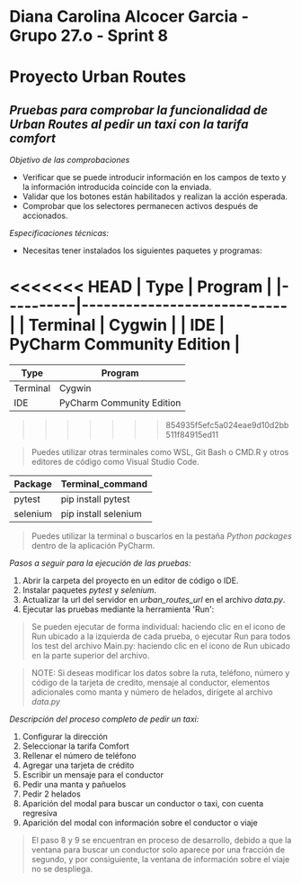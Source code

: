 # Diana Carolina Alcocer Garcia - Grupo 27.o - Sprint 8
# Proyecto Urban Routes
## _Pruebas para comprobar la funcionalidad de Urban Routes al pedir un taxi con la tarifa comfort_

_Objetivo de las comprobaciones_
- Verificar que se puede introducir información en los campos de texto y la información introducida coincide con la enviada.
- Validar que los botones están habilitados y realizan la acción esperada.
- Comprobar que los selectores permanecen activos después de accionados.

_Especificaciones técnicas:_

- Necesitas tener instalados los siguientes paquetes y programas: 

<<<<<<< HEAD
| Type     | Program                    |
|----------|----------------------------|
| Terminal | Cygwin                     |
| IDE      | PyCharm Community Edition  |
=======
| Type     | Program                   |
|----------|---------------------------|
| Terminal | Cygwin                    |
| IDE      | PyCharm Community Edition |
>>>>>>> 854935f5efc5a024eae9d10d2bb511f84915ed11

>Puedes utilizar otras terminales como WSL, Git Bash o CMD.R y otros editores de código como Visual Studio Code.

| Package  | Terminal_command     |
|----------|----------------------|
| pytest   | pip install pytest   |
| selenium | pip install selenium |

>Puedes utilizar la terminal o buscarlos en la pestaña _Python packages_ dentro de la aplicación PyCharm.

_Pasos a seguir para la ejecución de las pruebas:_

1. Abrir la carpeta del proyecto en un editor de código o IDE.
2. Instalar paquetes _pytest_ y _selenium_.
3. Actualizar la url del servidor en _urban_routes_url_ en el archivo _data.py_.
4. Ejecutar las pruebas mediante la herramienta 'Run':

>Se pueden ejecutar de forma individual: haciendo clic en el icono de Run ubicado a la izquierda de cada prueba,
o ejecutar Run para todos los test del archivo Main.py: haciendo clic en el icono de Run ubicado en la parte superior
del archivo.

>NOTE: Si deseas modificar los datos sobre la ruta, teléfono, número y código de la tarjeta de credito, mensaje al conductor, elementos adicionales como manta y número de helados, dirígete al archivo _data.py_ 

_Descripción del proceso completo de pedir un taxi:_

1. Configurar la dirección
2. Seleccionar la tarifa Comfort
3. Rellenar el número de teléfono
4. Agregar una tarjeta de crédito
5. Escribir un mensaje para el conductor
6. Pedir una manta y pañuelos
7. Pedir 2 helados
8. Aparición del modal para buscar un conductor o taxi, con cuenta regresiva
9. Aparición del modal con información sobre el conductor o viaje

>El paso 8 y 9 se encuentran en proceso de desarrollo, debido a que la ventana para buscar un conductor
> solo aparece por una fracción de segundo, y por consiguiente, la ventana de información sobre el viaje no se despliega.
